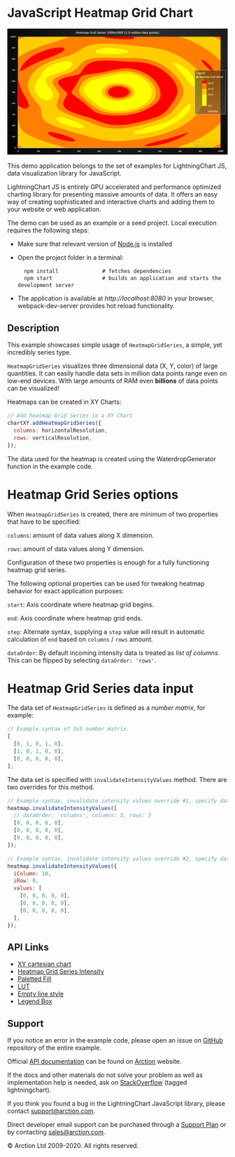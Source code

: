 # JavaScript Heatmap Grid Chart

![JavaScript Heatmap Grid Chart](heatmapGrid.png)

This demo application belongs to the set of examples for LightningChart JS, data visualization library for JavaScript.

LightningChart JS is entirely GPU accelerated and performance optimized charting library for presenting massive amounts of data. It offers an easy way of creating sophisticated and interactive charts and adding them to your website or web application.

The demo can be used as an example or a seed project. Local execution requires the following steps:

- Make sure that relevant version of [Node.js](https://nodejs.org/en/download/) is installed
- Open the project folder in a terminal:

        npm install              # fetches dependencies
        npm start                # builds an application and starts the development server

- The application is available at *http://localhost:8080* in your browser, webpack-dev-server provides hot reload functionality.


## Description

This example showcases simple usage of `HeatmapGridSeries`, a simple, yet incredibly series type.

`HeatmapGridSeries` visualizes three dimensional data (X, Y, color) of large quantities.
It can easily handle data sets in million data points range even on low-end devices.
With large amounts of RAM even **billions** of data points can be visualized!

Heatmaps can be created in XY Charts:

```javascript
// Add heatmap Grid Series to a XY Chart
chartXY.addHeatmapGridSeries({
  columns: horizontalResolution,
  rows: verticalResolution,
});
```

The data used for the heatmap is created using the WaterdropGenerator function in the example code.

# Heatmap Grid Series options

When `HeatmapGridSeries` is created, there are minimum of two properties that have to be specified:

`columns`: amount of data values along X dimension.

`rows`: amount of data values along Y dimension.

Configuration of these two properties is enough for a fully functioning heatmap grid series.

The following optional properties can be used for tweaking heatmap behavior for exact application purposes:

`start`: Axis coordinate where heatmap grid begins.

`end`: Axis coordinate where heatmap grid ends.

`step`: Alternate syntax, supplying a `step` value will result in automatic calculation of `end` based on `columns` / `rows` amount.

`dataOrder`: By default incoming intensity data is treated as _list of columns_. This can be flipped by selecting `dataOrder: 'rows'`.

# Heatmap Grid Series data input

The data set of `HeatmapGridSeries` is defined as a _number matrix_, for example:

```js
// Example syntax of 3x5 number matrix.
[
  [0, 1, 0, 1, 0],
  [1, 0, 1, 0, 0],
  [0, 0, 0, 0, 0],
];
```

The data set is specified with `invalidateIntensityValues` method. There are two overrides for this method.

```js
// Example syntax, invalidate intensity values override #1, specify data from beginning of heatmap.
heatmap.invalidateIntensityValues([
  // dataOrder: 'columns', columns: 3, rows: 5
  [0, 0, 0, 0, 0],
  [0, 0, 0, 0, 0],
  [0, 0, 0, 0, 0],
]);
```

```js
// Example syntax, invalidate intensity values override #2, specify data from arbitrary offset.
heatmap.invalidateIntensityValues({
  iColumn: 10,
  iRow: 0,
  values: [
    [0, 0, 0, 0, 0],
    [0, 0, 0, 0, 0],
    [0, 0, 0, 0, 0],
  ],
});
```


## API Links

* [XY cartesian chart]
* [Heatmap Grid Series Intensity]
* [Paletted Fill]
* [LUT]
* [Empty line style]
* [Legend Box]


## Support

If you notice an error in the example code, please open an issue on [GitHub][0] repository of the entire example.

Official [API documentation][1] can be found on [Arction][2] website.

If the docs and other materials do not solve your problem as well as implementation help is needed, ask on [StackOverflow][3] (tagged lightningchart).

If you think you found a bug in the LightningChart JavaScript library, please contact support@arction.com.

Direct developer email support can be purchased through a [Support Plan][4] or by contacting sales@arction.com.

[0]: https://github.com/Arction/
[1]: https://www.arction.com/lightningchart-js-api-documentation/
[2]: https://www.arction.com
[3]: https://stackoverflow.com/questions/tagged/lightningchart
[4]: https://www.arction.com/support-services/

© Arction Ltd 2009-2020. All rights reserved.


[XY cartesian chart]: https://www.arction.com/lightningchart-js-api-documentation/v3.1.0/classes/chartxy.html
[Heatmap Grid Series Intensity]: https://www.arction.com/lightningchart-js-api-documentation/v3.1.0/
[Paletted Fill]: https://www.arction.com/lightningchart-js-api-documentation/v3.1.0/classes/palettedfill.html
[LUT]: https://www.arction.com/lightningchart-js-api-documentation/v3.1.0/classes/lut.html
[Empty line style]: https://www.arction.com/lightningchart-js-api-documentation/v3.1.0/globals.html#emptyline
[Legend Box]: https://www.arction.com/lightningchart-js-api-documentation/v3.1.0/classes/chartxy.html#addlegendbox

